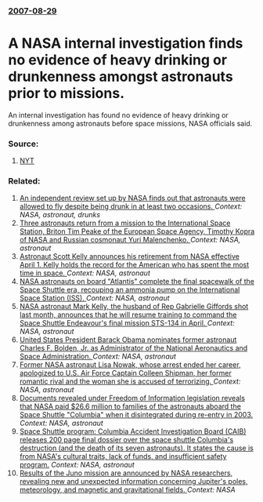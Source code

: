 ### [2007-08-29](/news/2007/08/29/index.md)

#  A NASA internal investigation finds no evidence of heavy drinking or drunkenness amongst astronauts prior to missions. 

An internal investigation has found no evidence of heavy drinking or drunkenness among astronauts before space missions, NASA officials said.


### Source:

1. [NYT](http://www.nytimes.com/2007/08/30/us/30nasa.html?ex=1346126400&en=3e383a65e88985bd&ei=5088&partner=rssnyt&emc=rss)

### Related:

1. [ An independent review set up by NASA finds out that astronauts were allowed to fly despite being drunk in at least two occasions. ](/news/2007/07/27/an-independent-review-set-up-by-nasa-finds-out-that-astronauts-were-allowed-to-fly-despite-being-drunk-in-at-least-two-occasions.md) _Context: NASA, astronaut, drunks_
2. [Three astronauts return from a mission to the International Space Station, Briton Tim Peake of the European Space Agency, Timothy Kopra of NASA and Russian cosmonaut Yuri Malenchenko. ](/news/2016/06/18/three-astronauts-return-from-a-mission-to-the-international-space-station-briton-tim-peake-of-the-european-space-agency-timothy-kopra-of-n.md) _Context: NASA, astronaut_
3. [Astronaut Scott Kelly announces his retirement from NASA effective April 1. Kelly holds the record for the American who has spent the most time in space. ](/news/2016/03/11/astronaut-scott-kelly-announces-his-retirement-from-nasa-effective-april-1-kelly-holds-the-record-for-the-american-who-has-spent-the-most-t.md) _Context: NASA, astronaut_
4. [NASA astronauts on board "Atlantis" complete the final spacewalk of the Space Shuttle era, recouping an ammonia pump on the International Space Station (ISS). ](/news/2011/07/12/nasa-astronauts-on-board-atlantis-complete-the-final-spacewalk-of-the-space-shuttle-era-recouping-an-ammonia-pump-on-the-international-sp.md) _Context: NASA, astronaut_
5. [NASA astronaut Mark Kelly, the husband of Rep Gabrielle Giffords shot last month, announces that he will resume training to command the Space Shuttle Endeavour's final mission STS-134 in April. ](/news/2011/02/4/nasa-astronaut-mark-kelly-the-husband-of-rep-gabrielle-giffords-shot-last-month-announces-that-he-will-resume-training-to-command-the-spac.md) _Context: NASA, astronaut_
6. [ United States President Barack Obama nominates former astronaut Charles F. Bolden, Jr. as Administrator of the National Aeronautics and Space Administration. ](/news/2009/05/23/united-states-president-barack-obama-nominates-former-astronaut-charles-f-bolden-jr-as-administrator-of-the-national-aeronautics-and-spa.md) _Context: NASA, astronaut_
7. [ Former NASA astronaut Lisa Nowak, whose arrest ended her career, apologized to U.S. Air Force Captain Colleen Shipman, her former romantic rival and the woman she is accused of terrorizing. ](/news/2007/08/24/former-nasa-astronaut-lisa-nowak-whose-arrest-ended-her-career-apologized-to-u-s-air-force-captain-colleen-shipman-her-former-romantic.md) _Context: NASA, astronaut_
8. [ Documents revealed under Freedom of Information legislation reveals that NASA paid $26.6 million to families of the astronauts aboard the Space Shuttle "Columbia" when it disintegrated during re-entry in 2003. ](/news/2007/04/15/documents-revealed-under-freedom-of-information-legislation-reveals-that-nasa-paid-26-6-million-to-families-of-the-astronauts-aboard-the-s.md) _Context: NASA, astronaut_
9. [ Space Shuttle program: Columbia Accident Investigation Board (CAIB) releases 200 page final dossier over the space shuttle Columbia's destruction (and the death of its seven astronauts). It states the cause is from NASA's cultural traits, lack of funds, and insufficient safety program.](/news/2003/08/26/space-shuttle-program-columbia-accident-investigation-board-caib-releases-200-page-final-dossier-over-the-space-shuttle-columbia-s-destr.md) _Context: NASA, astronaut_
10. [Results of the Juno mission are announced by NASA researchers, revealing new and unexpected information concerning Jupiter's poles, meteorology, and magnetic and gravitational fields. ](/news/2017/05/25/results-of-the-juno-mission-are-announced-by-nasa-researchers-revealing-new-and-unexpected-information-concerning-jupiter-s-poles-meteorol.md) _Context: NASA_
